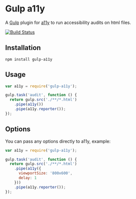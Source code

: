 # Gulp a11y

A [Gulp](https://github.com/gulpjs/gulp) plugin for [a11y](https://github.com/addyosmani/a11y) to run accessibility audits on html files.

[![Build Status](https://travis-ci.org/mpezzi/gulp-a11y.svg?branch=master)](https://travis-ci.org/mpezzi/gulp-a11y)

## Installation

```shell
npm install gulp-a11y
```

## Usage

```javascript
var a11y = require('gulp-a11y');

gulp.task('audit', function () {
  return gulp.src('./**/*.html')
    .pipe(a11y())
    .pipe(a11y.reporter());
});
```

## Options

You can pass any options directly to a11y, example:

```javascript
var a11y = require('gulp-a11y');

gulp.task('audit', function () {
  return gulp.src('./**/*.html')
    .pipe(a11y({
      viewportSize: '800x600',
      delay: 1
    }))
    .pipe(a11y.reporter());
});
```
